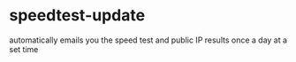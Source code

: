 # speedtest-update
automatically emails you the speed test and public IP results once a day at a set time 
